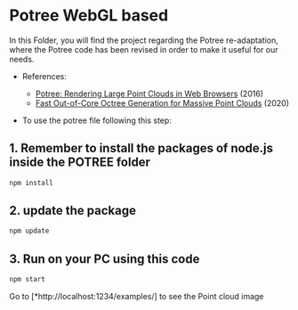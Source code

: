 
# Potree WebGL based

In this Folder, you will find the project regarding the Potree re-adaptation, where the Potree code has been revised in order to make it useful for our needs.

* References: 
    * [Potree: Rendering Large Point Clouds in Web Browsers](https://www.cg.tuwien.ac.at/research/publications/2016/SCHUETZ-2016-POT/SCHUETZ-2016-POT-thesis.pdf) (2016)
    * [Fast Out-of-Core Octree Generation for Massive Point Clouds](https://www.cg.tuwien.ac.at/research/publications/2020/SCHUETZ-2020-MPC/) (2020)
    
* To use the potree file following this step:
## 1. Remember to install the packages of node.js inside the POTREE folder
```bash
npm install
```
## 2. update the package
```bash
npm update
```
## 3. Run on your PC using this code
```bash
npm start
```
Go to [*http://localhost:1234/examples/] to see the Point cloud image
